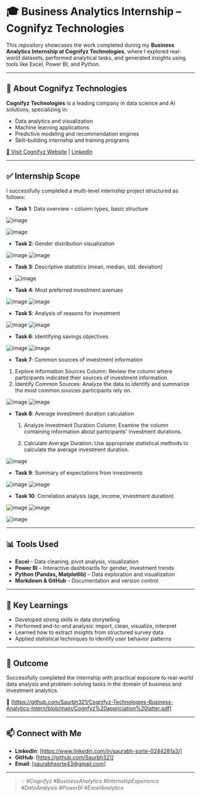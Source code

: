 # 🎓 Business Analytics Internship – Cognifyz Technologies



This repository showcases the work completed during my **Business Analytics Internship at Cognifyz Technologies**, where I explored real-world datasets, performed analytical tasks, and generated insights using tools like Excel, Power BI, and Python.

---

## 🏢 About Cognifyz Technologies

**Cognifyz Technologies** is a leading company in data science and AI solutions, specializing in:
- Data analytics and visualization
- Machine learning applications
- Predictive modeling and recommendation engines
- Skill-building internship and training programs

[🔗 Visit Cognifyz Website](http://www.cognifyz.com/) | [LinkedIn](https://www.linkedin.com/company/cognifyz-techonologies/)

---

## ✅ Internship Scope

I successfully completed a multi-level internship project structured as follows:


- **Task 1**: Data overview – column types, basic structure

![image](https://github.com/user-attachments/assets/3d283fe0-d7c4-45ca-80fe-0dd84e976e95)

  ![image](https://github.com/user-attachments/assets/73382df7-7a75-4aff-b091-a1fa356d7cea)


- **Task 2**: Gender distribution visualization

![image](https://github.com/user-attachments/assets/dd8801e7-52d5-48a7-8de8-9192c0726e44)   ![image](https://github.com/user-attachments/assets/5045a463-9981-429e-b5fe-15ee9b2381cb)




- **Task 3**: Descriptive statistics (mean, median, std. deviation)

- ![image](https://github.com/user-attachments/assets/4dbaf5a2-1476-4f89-a37f-8283e8b5f1cd)

- **Task 4**: Most preferred investment avenues

![image](https://github.com/user-attachments/assets/8b19470e-6ac2-447c-8e99-1a606bff9d6a)    ![image](https://github.com/user-attachments/assets/332e9596-ada9-4cbb-a29b-1c162c3d6cd6)


- **Task 5**: Analysis of reasons for investment

![image](https://github.com/user-attachments/assets/191d53e5-5591-4bb2-b50b-1e68fc064ad0)   ![image](https://github.com/user-attachments/assets/3e01a7a1-586c-460f-b894-a00b98e781bc)


- **Task 6**: Identifying savings objectives

![image](https://github.com/user-attachments/assets/82989625-472f-4874-b413-32490376a8f6)   ![image](https://github.com/user-attachments/assets/f65a96be-131f-48fb-aa54-16b67f410497)


- **Task 7**: Common sources of investment information
1) Explore Information Sources Column: Review the column where participants indicated their sources of investment information.
2) Identify Common Sources: Analyze the data to identify and summarize the most common sources participants rely on.

![image](https://github.com/user-attachments/assets/5008987b-f2a6-421f-b887-3a69098cfdc4)   ![image](https://github.com/user-attachments/assets/2a8e2995-2d0f-4263-a464-e62ba1fecf4f)



- **Task 8**: Average investment duration calculation
  1) Analyze Investment Duration Column: Examine the column containing information about participants' investment durations.

  2) Calculate Average Duration: Use appropriate statistical methods to calculate the average investment duration.
     

![image](https://github.com/user-attachments/assets/d1842f7b-5464-4e90-9b20-755daa1a888c)

- **Task 9**: Summary of expectations from investments

![image](https://github.com/user-attachments/assets/df37e61c-4694-41c6-ad54-01bf5492da73)    ![image](https://github.com/user-attachments/assets/114ad9eb-0939-4a0e-bd49-709cafd8c9d6)


- **Task 10**: Correlation analysis (age, income, investment duration)


![image](https://github.com/user-attachments/assets/95d70451-f667-4847-9d19-837d40bf8362) ![image](https://github.com/user-attachments/assets/38e647a2-22e5-4e83-b331-2beba5076d3b)

![image](https://github.com/user-attachments/assets/16404e34-f6a1-4afa-8f16-05aec981547b)


---

## 📊 Tools Used

- **Excel** – Data cleaning, pivot analysis, visualization
- **Power BI** – Interactive dashboards for gender, investment trends
- **Python (Pandas, Matplotlib)** – Data exploration and visualization
- **Markdown & GitHub** – Documentation and version control

---

## 🧠 Key Learnings

- Developed strong skills in data storytelling
- Performed end-to-end analysis: import, clean, visualize, interpret
- Learned how to extract insights from structured survey data
- Applied statistical techniques to identify user behavior patterns

---

## 🎯 Outcome

Successfully completed the internship with practical exposure to real-world data analysis and problem-solving tasks in the domain of business and investment analytics.

📄 [https://github.com/Saurbh321/Cognifyz-Technologies-Business-Analytics-Intern/blob/main/Cognfyz%20appriciation%20latter.pdf]

---

## 📫 Connect with Me

- **LinkedIn**: [https://www.linkedin.com/in/saurabh-sorte-0244281a3/]
- **GitHub**: [https://github.com/Saurbh321]
- **Email**: [saurabhsorte43@gmail.com]

---

> 💡 _#Cognifyz #BusinessAnalytics #InternshipExperience #DataAnalysis #PowerBI #ExcelAnalytics_

